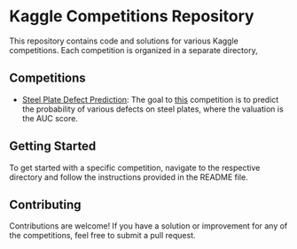 # Kaggle Competitions Repository

This repository contains code and solutions for various Kaggle competitions. Each competition is organized in a separate directory,

## Competitions

- [Steel Plate Defect Prediction](./steel-plate-defect-prediction): The goal to [this](https://www.kaggle.com/competitions/playground-series-s4e3) competition is to predict the probability of various defects on steel plates, where the valuation is the AUC score.

## Getting Started

To get started with a specific competition, navigate to the respective directory and follow the instructions provided in the README file.

## Contributing

Contributions are welcome! If you have a solution or improvement for any of the competitions, feel free to submit a pull request.
